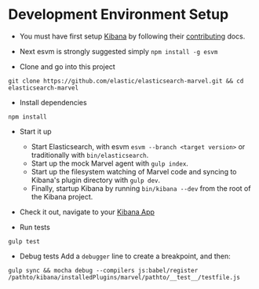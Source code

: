 # Development Environment Setup

- You must have first setup [Kibana](https://github.com/elastic/kibana) by following their [contributing](https://github.com/elastic/kibana/blob/master/CONTRIBUTING.md) docs.

- Next esvm is strongly suggested simply `npm install -g esvm`

- Clone and go into this project
```
git clone https://github.com/elastic/elasticsearch-marvel.git && cd elasticsearch-marvel
```
- Install dependencies
```
npm install
```
- Start it up
  - Start Elasticsearch, with esvm `esvm --branch <target version>` or traditionally with `bin/elasticsearch`.
  - Start up the mock Marvel agent with `gulp index`.
  - Start up the filesystem watching of Marvel code and syncing to Kibana's plugin directory with `gulp dev`.
  - Finally, startup Kibana by running `bin/kibana --dev` from the root of the Kibana project.
- Check it out, navigate to your [Kibana App](http://localhost:5601)

- Run tests
```
gulp test
```

- Debug tests
Add a `debugger` line to create a breakpoint, and then:
```
gulp sync && mocha debug --compilers js:babel/register /pathto/kibana/installedPlugins/marvel/pathto/__test__/testfile.js
```
